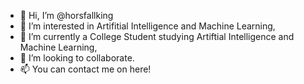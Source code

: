 - 👋 Hi, I’m @horsfallking
- 👀 I’m interested in Artifitial Intelligence and Machine Learning,
- 🌱 I’m currently a College Student studying Artiftial Intelligence and Machine Learning,
- 💞️ I’m looking to collaborate.
- 📫 You can contact me on here!

<!---
horsfallking/horsfallking is a ✨ special ✨ repository because its `README.md` (this file) appears on your GitHub profile.
You can click the Preview link to take a look at your changes.
--->
